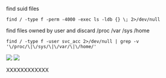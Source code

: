 
find suid files
````
find / -type f -perm -4000 -exec ls -ldb {} \; 2>/dev/null

`````

find files owned by user and discard /proc /var /sys /home

````
find / -type f -user svc_acc 2>/dev/null | grep -v '\/proc/\|\/sys/\|\/var/\|\/home/'

`````
![](https://github.com/xenotim/CTF/blob/main/Instructions%20general/screenshots/find%20user%20owned%20files.png)
![](https://github.com/xenotim/CTF/blob/main/Instructions%20general/screenshots/curl%20-%20POST%20with%20data%2C%20cookie%20and%20header.png)

XXXXXXXXXXXX